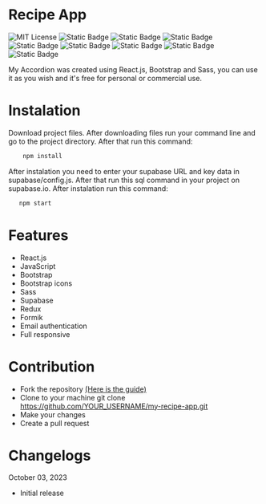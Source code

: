# Recipe App

![MIT License](https://img.shields.io/badge/Author-S1mon009-blue.svg) ![Static Badge](https://img.shields.io/badge/React-React?logo=react&logoColor=%2361DAFB&labelColor=%23555&color=%2361DAFB) ![Static Badge](https://img.shields.io/badge/JavaScript-JavaScript?logo=javascript&logoColor=%23F7DF1E&labelColor=%23555&color=%23F7DF1E) ![Static Badge](https://img.shields.io/badge/Bootstrap-bootstrap?logo=bootstrap&labelColor=%23595959&color=%237952B3) ![Static Badge](https://img.shields.io/badge/Sass-Sass?logo=sass&logoColor=%23CC6699&labelColor=%23555&color=%23CC6699) ![Static Badge](https://img.shields.io/badge/Supabase-Supabase?logo=supabase&logoColor=%233FCF8E&labelColor=%23555&color=%233FCF8E) ![Static Badge](https://img.shields.io/badge/Redux-Redux?logo=redux&logoColor=%23764ABC&labelColor=%23555&color=%23764ABC) ![Static Badge](https://img.shields.io/badge/Formik-Formik?logo=formik&logoColor=%234285F4&labelColor=%23555&color=%234285F4) ![Static Badge](https://img.shields.io/badge/npm-npm?logo=npm&logoColor=%23CB3837&labelColor=%23555&color=%23CB3837)

My Accordion was created using React.js, Bootstrap and Sass, you can use it as you wish and it's free for personal or commercial use.

# Instalation

Download project files. After downloading files run your command line and go to the project directory. After that run this command:

```bash
    npm install
```

After instalation you need to enter your supabase URL and key data in supabase/config.js. After that run this sql command in your project on supabase.io.
After instalation run this command:

```bash
   npm start
```

# Features

- React.js
- JavaScript
- Bootstrap
- Bootstrap icons
- Sass
- Supabase
- Redux
- Formik
- Email authentication
- Full responsive

# Contribution

- Fork the repository [(Here is the guide)](https://docs.github.com/en/get-started/quickstart/fork-a-repo)
- Clone to your machine git clone https://github.com/YOUR_USERNAME/my-recipe-app.git
- Make your changes
- Create a pull request

# Changelogs

October 03, 2023

- Initial release
